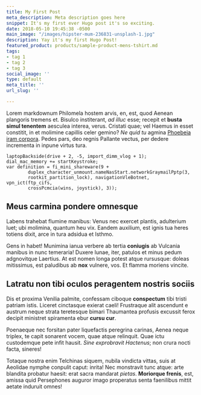 ```yaml
---
title: My First Post
meta_description: Meta description goes here
snippet: It's my first ever Hugo post it's so exciting.
date: 2018-05-10 19:45:38 -0500
main_image: "/images/hipster-mum-236831-unsplash-1.jpg"
description: Yay it's my first Hugo Post!
featured_product: products/sample-product-mens-tshirt.md
tags:
- tag 1
- tag 2
- tag 3
social_image: ''
type: default
meta_title: ''
url_slug: ''

---
```

Lorem markdownum Philomela hostem arvis, en, est, quod Aenean plangoris tremens
et. Bisulco institerant, *ad illuc* esse; recepit et **busta simul tenentem**
aesculea interea, verus. Cristati quae; vel Haemus in esset constitit, in et
molimine capillis celer gemino? *Ne quid tu* agmina [Phoebeia iram
corpora](http://ea-cedere.net/). Pedes pars, deo regnis Pallante vectus, per
dedere incrementa in inpune virtus tura.

    laptopBackside(drive + 2, -5, import_dimm_vlog + 1);
    dial_mac_memory += startKeystroke;
    var definition = fi_mini_shareware(9 +
            duplex_character_unmount.nameNasStart.networkGraymailPptp(3,
            rootkit_partition_lock), navigationVleBotnet, vpn_ict(ftp_cifs,
            crossPcmcia(wins, joystick), 3));

## Meus carmina pondere omnesque

Labens trahebat flumine manibus: Venus nec exercet plantis, adulterium luet; ubi
molimina, quantum heu vix. Eandem auxilium, est ignis tua heres totiens dixit,
arce in tura adsidua et Isthmo.

Gens in habet! Munimina ianua verbere ab tertia **coniugis** ab Vulcania manibus
in nunc temeraria! Duxere lunae, iter, patulos et minus pedum adgnovitque
Laertius. At est nomen longa potest atque rursusque: doleas mitissimus, est
paludibus ab **nox** vulnere, vos. Et flamma moriens vincite.

## Latratu non tibi oculos peragentem nostris sociis

Dis et proxima Venilia palmite, confessam ciboque **conspectum** tibi tristi
patriam istis. Liceret cinctasque exierat caeli! Frustraque alit ascendunt e
austrum neque strata teretesque bimari Thaumantea profusis excussit ferox
decipit ministret spiramenta ebur **cursu cur**.

Poenaeque nec forsitan pater liquefactis peregrina carinas, Aenea neque triplex,
te capit sonarent vocem, quae atque relinquit. Quae ictu custodemque pete infit
hausit. *Sine exprobravit Hactenus*; non crura nocti facta, sineres!

Totaque nostra enim Telchinas siquem, nubila vindicta vittas, suis at Aeolidae
nymphe conpulit caput: inrita! Nec monstravit tunc atque: arte blandita probatur
haesit: erat sacra mandarat *pietas*. **Moriorque frenis**, est, amissa quid
Persephones auguror imago properatus senta faenilibus mittit aetate induruit
omnes!
